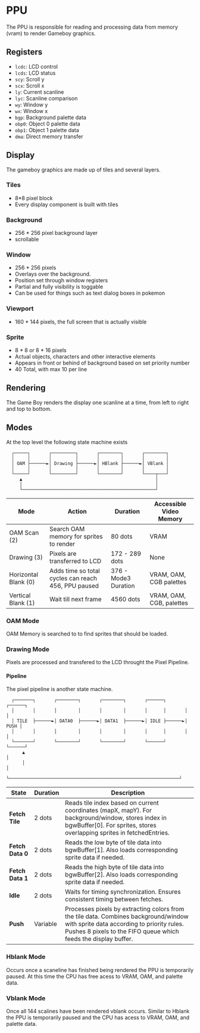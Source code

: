 # PPU
The PPU is responsible for reading and processing data from memory (vram) to render Gameboy graphics. 

## Registers
 - `lcdc`: LCD control
 - `lcds`: LCD status
 - `scy`: Scroll y
 - `scx`: Scroll x
 - `ly`: Current scanline
 - `lyc`: Scanline comparison
 - `wy`: Window y
 - `wx`: Window x
 - `bgp`: Background palette data
 - `obp0`: Object 0 palette data
 - `obp1`: Object 1 palette data
 - `dma`: Direct memory transfer

## Display
The gameboy graphics are made up of tiles and several layers.
### Tiles
- 8*8 pixel block
- Every display component is built with tiles
### Background
- 256 * 256 pixel background layer
- scrollable
### Window
- 256 * 256 pixels
- Overlays over the background.
- Position set through window registers
- Partial and fully visibility is toggable
- Can be used for things such as text dialog boxes in pokemon
### Viewport
- 160 * 144 pixels, the full screen that is actually visible
### Sprite
- 8 * 8 or 8 * 16 pixels
- Actual objects, characters and other interactive elements
- Appears in front or behind of background based on set priority number 
- 40 Total, with max 10 per line

## Rendering
The Game Boy renders the display one scanline at a time, from left to right and top to bottom.

## Modes
At the top level the following state machine exists
```                                                                         
  ┌─────┐       ┌─────────┐       ┌────────┐       ┌────────┐           
  │     │       │         │       │        │       │        │           
  │ OAM ├──────►│ Drawing ├──────►│ HBlank ├──────►│ VBlank │           
  │     │       │         │       │        │       │        │           
  └─────┘       └─────────┘       └────────┘       └────┬───┘           
     ▲                                                  │              
     │                                                  │              
     └──────────────────────────────────────────────────┘              
```                                                                        

|Mode                     |Action                                                 |Duration|Accessible Video Memory|
|-------------------------|-------------------------------------------------------|--------|------------------------|
|OAM Scan (2)             |Search OAM memory for sprites to render                |80 dots|VRAM|
|Drawing (3)              | Pixels are transferred to LCD                         | 172 - 289 dots | None|
|Horizontal Blank (0)     | Adds time so total cycles can reach 456, PPU paused   | 376 - Mode3 Duration| VRAM, OAM, CGB palettes|
|Vertical Blank (1)       | Wait till next frame                                  |4560 dots|VRAM, OAM, CGB, palettes|

### OAM Mode
OAM Memory is searched to to find sprites that should be loaded.

### Drawing Mode
Pixels are processed and transfered to the LCD throught the Pixel Pipeline.

#### Pipeline
The pixel pipeline is another state machine.
```
  ┌───────┐       ┌────────┐       ┌────────┐       ┌──────┐       ┌──────┐
  │       │       │        │       │        │       │      │       │      │
  │ TILE  ├──────►│ DATA0  ├──────►│ DATA1  ├──────►│ IDLE ├──────►│ PUSH │
  │       │       │        │       │        │       │      │       │      │
  └───────┘       └────────┘       └────────┘       └──────┘       └──────┘
      ▲                                                                │
      │                                                                │
      └────────────────────────────────────────────────────────────────┘
```
| State | Duration | Description |
|-------|----------|-------------|
| **Fetch Tile** | 2 dots | Reads tile index based on current coordinates (mapX, mapY). For background/window, stores index in bgwBuffer[0]. For sprites, stores overlapping sprites in fetchedEntries. |
| **Fetch Data 0** | 2 dots | Reads the low byte of tile data into bgwBuffer[1]. Also loads corresponding sprite data if needed. |
| **Fetch Data 1** | 2 dots | Reads the high byte of tile data into bgwBuffer[2]. Also loads corresponding sprite data if needed. |
| **Idle** | 2 dots | Waits for timing synchronization. Ensures consistent timing between fetches. |
| **Push** | Variable | Processes pixels by extracting colors from the tile data. Combines background/window with sprite data according to priority rules. Pushes 8 pixels to the FIFO queue which feeds the display buffer. |
  
### Hblank Mode
Occurs once a scaneline has finished being rendered the PPU is temporarily paused. At this time the CPU has free acess to VRAM, OAM, and palette data.

### Vblank Mode
Once all 144 scalines have been rendered vblank occurs. Similar to Hblank the PPU is temporarily paused and the CPU has acess to VRAM, OAM, and palette data.
